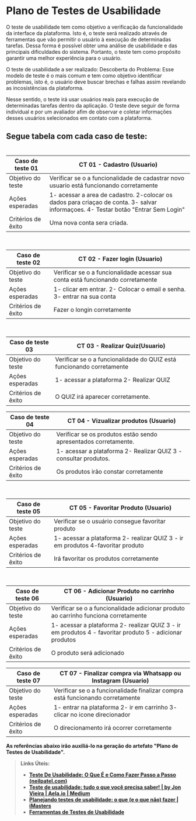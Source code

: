 # Plano de Testes de Usabilidade

O teste de usabilidade tem como objetivo a verificação da funcionalidade da interface da plataforma. Isto é, o teste será realizado através de ferramentas que vão permitir o usuário à execução de determinadas tarefas. Dessa forma é possível obter uma análise de usabilidade e das principais dificuldades do sistema. Portanto, o teste tem como propósito garantir uma melhor experiência para o usuário.

O teste de usabilidade a ser realizado: Descoberta do Problema: Esse modelo de teste é o mais comum e tem como objetivo identificar problemas, isto é, o usuário deve buscar brechas e falhas assim revelando as incosistências da plataforma.

Nesse sentido, o teste irá usar usuários reais para execução de determinadas tarefas dentro da aplicação. O teste deve seguir de forma individual e por um avaliador afim de observar e coletar informações desses usuários selecionados em contato com a plataforma.


## **Segue tabela com cada caso de teste**:
#


| Caso de teste 01     |  CT 01 - Cadastro (Usuario)                                                                    | 
| ------- | ------------------------------------------------------------------------------------------------------------ | 
| Objetivo do teste | Verificar se o a funcionalidade de cadastrar novo usuario está funcionando corretamente            | 
| Ações esperadas | 1- acessar a area de cadastro. 2-colocar os dados para criaçao de conta. 3- salvar informaçoes. 4- Testar botão "Entrar Sem Login"      |
| Critérios de êxito | Uma nova conta sera criada.                                                                       |
<br>

| Caso de teste 02     |  CT 02 - Fazer login (Usuario)                                                                 | 
| ------- | ------------------------------------------------------------------------------------------------------------ | 
| Objetivo do teste | Verificar se o a funcionalidade acessar sua conta está funcionando corretamente            | 
| Ações esperadas |  1- clicar em entrar. 2- Colocar o email e senha. 3- entrar na sua conta     |
| Critérios de êxito | Fazer o longin corretamente                                                          |
<br>

| Caso de teste 03   |  CT 03 - Realizar Quiz(Usuario)                                                                    | 
| ------- | ------------------------------------------------------------------------------------------------------------ | 
| Objetivo do teste | Verificar se o a funcionalidade do QUIZ está funcionando corretamente           | 
| Ações esperadas | 1- acessar a plataforma 2- Realizar QUIZ                                                 |
| Critérios de êxito | O QUIZ irá aparecer corretamente.                                                                       |
<b>

| Caso de teste 04    |  CT 04 - Vizualizar produtos (Usuario)                                                                    | 
| ------- | ------------------------------------------------------------------------------------------------------------ | 
| Objetivo do teste | Verificar se os produtos estão sendo apresentados corretamente.    | 
| Ações esperadas | 1- acessar a plataforma 2- Realizar QUIZ  3 - consultar produtos.     |
| Critérios de êxito | Os produtos irão constar corretamente                                                        |
<br>

| Caso de teste 05    |  CT 05 - Favoritar Produto (Usuario)                                                                    | 
| ------- | ------------------------------------------------------------------------------------------------------------ | 
| Objetivo do teste | Verificar se o usuário consegue favoritar produto           | 
| Ações esperadas | 1-  acessar a plataforma 2- realizar QUIZ 3 - ir em produtos 4-favoritar produto    |
| Critérios de êxito |  Irá favoritar os produtos corretamente                                                  |
<br>

| Caso de teste 06    |  CT 06 - Adicionar Produto no carrinho (Usuario)                                                                    | 
| ------- | ------------------------------------------------------------------------------------------------------------ | 
| Objetivo do teste | Verificar se o a funcionalidade adicionar produto ao carrinho funciona corretamente                  | 
| Ações esperadas | 1-  acessar a plataforma 2- realizar QUIZ 3 - ir em produtos 4 - favoritar produto  5 - adicionar produtos               |
| Critérios de êxito | O produto será adicionado                                                       |
<b>

| Caso de teste 07    |  CT 07 - Finalizar compra via Whatsapp ou Instagram (Usuario)                                                          | 
| ------- | ------------------------------------------------------------------------------------------------------------ | 
| Objetivo do teste | Verificar se o a funcionalidade finalizar compra está funcionando corretamente                   | 
| Ações esperadas | 1- entrar na plataforma 2- ir em carrinho 3- clicar no icone direcionador                   |
| Critérios de êxito | O direcionamento irá ocorrer corretamente                                                        |
<b>


As referências abaixo irão auxiliá-lo na geração do artefato "Plano de Testes de Usabilidade".

> **Links Úteis**:
> - [Teste De Usabilidade: O Que É e Como Fazer Passo a Passo (neilpatel.com)](https://neilpatel.com/br/blog/teste-de-usabilidade/)
> - [Teste de usabilidade: tudo o que você precisa saber! | by Jon Vieira | Aela.io | Medium](https://medium.com/aela/teste-de-usabilidade-o-que-voc%C3%AA-precisa-saber-39a36343d9a6/)
> - [Planejando testes de usabilidade: o que (e o que não) fazer | iMasters](https://imasters.com.br/design-ux/planejando-testes-de-usabilidade-o-que-e-o-que-nao-fazer/)
> - [Ferramentas de Testes de Usabilidade](https://www.usability.gov/how-to-and-tools/resources/templates.html)
